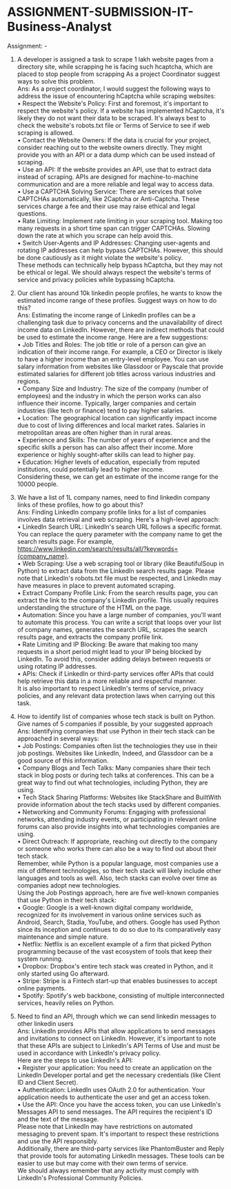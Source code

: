 # ASSIGNMENT-SUBMISSION-IT-Business-Analyst
Assignment: - 
1. A developer is assigned a task to scrape 1 lakh website pages from a directory site, while scrapping he is facing such hcaptcha, which are placed to stop people from scrapping As a project Coordinator suggest ways to solve this problem.  
Ans: As a project coordinator, I would suggest the following ways to address the issue of encountering hCaptcha while scraping websites:  
•	Respect the Website's Policy: First and foremost, it's important to respect the website's policy. If a website has implemented hCaptcha, it's likely they do not want their data to be scraped. It's always best to check the website's robots.txt file or Terms of Service to see if web scraping is allowed.  
•	Contact the Website Owners: If the data is crucial for your project, consider reaching out to the website owners directly. They might provide you with an API or a data dump which can be used instead of scraping.  
•	Use an API: If the website provides an API, use that to extract data instead of scraping. APIs are designed for machine-to-machine communication and are a more reliable and legal way to access data.  
•	Use a CAPTCHA Solving Service: There are services that solve CAPTCHAs automatically, like 2Captcha or Anti-Captcha. These services charge a fee and their use may raise ethical and legal questions.  
•	Rate Limiting: Implement rate limiting in your scraping tool. Making too many requests in a short time span can trigger CAPTCHAs. Slowing down the rate at which you scrape can help avoid this.  
•	Switch User-Agents and IP Addresses: Changing user-agents and rotating IP addresses can help bypass CAPTCHAs. However, this should be done cautiously as it might violate the website's policy.  
These methods can technically help bypass hCaptcha, but they may not be ethical or legal. We should always respect the website's terms of service and privacy policies while bypassing hCaptcha.  

 2. Our client has around 10k linkedin people profiles, he wants to know the estimated income range of these profiles. Suggest ways on how to do this?  
Ans: Estimating the income range of LinkedIn profiles can be a challenging task due to privacy concerns and the unavailability of direct income data on LinkedIn. However, there are indirect methods that could be used to estimate the income range. Here are a few suggestions:  
•	Job Titles and Roles: The job title or role of a person can give an indication of their income range. For example, a CEO or Director is likely to have a higher income than an entry-level employee. You can use salary information from websites like Glassdoor or Payscale that provide estimated salaries for different job titles across various industries and regions.  
•	Company Size and Industry: The size of the company (number of employees) and the industry in which the person works can also influence their income. Typically, larger companies and certain industries (like tech or finance) tend to pay higher salaries.  
•	Location: The geographical location can significantly impact income due to cost of living differences and local market rates. Salaries in metropolitan areas are often higher than in rural areas.  
•	Experience and Skills: The number of years of experience and the specific skills a person has can also affect their income. More experience or highly sought-after skills can lead to higher pay.  
•	Education: Higher levels of education, especially from reputed institutions, could potentially lead to higher income.  
Considering these, we can get an estimate of the income range for the 10000 people.  
3. We have a list of 1L company names, need to find linkedin company links of these profiles, how to go about this?  
Ans: Finding LinkedIn company profile links for a list of companies involves data retrieval and web scraping. Here's a high-level approach:  
•	LinkedIn Search URL: LinkedIn's search URL follows a specific format. You can replace the query parameter with the company name to get the search results page. For example, https://www.linkedin.com/search/results/all/?keywords={company_name}.  
•	Web Scraping: Use a web scraping tool or library (like BeautifulSoup in Python) to extract data from the LinkedIn search results page. Please note that LinkedIn's robots.txt file must be respected, and LinkedIn may have measures in place to prevent automated scraping.  
•	Extract Company Profile Link: From the search results page, you can extract the link to the company's LinkedIn profile. This usually requires understanding the structure of the HTML on the page.  
•	Automation: Since you have a large number of companies, you'll want to automate this process. You can write a script that loops over your list of company names, generates the search URL, scrapes the search results page, and extracts the company profile link.  
•	Rate Limiting and IP Blocking: Be aware that making too many requests in a short period might lead to your IP being blocked by LinkedIn. To avoid this, consider adding delays between requests or using rotating IP addresses.  
•	APIs: Check if LinkedIn or third-party services offer APIs that could help retrieve this data in a more reliable and respectful manner.  
It is also important to respect LinkedIn's terms of service, privacy policies, and any relevant data protection laws when carrying out this task.  
 4. How to identify list of companies whose tech stack is built on Python. Give names of 5 companies if possible, by your suggested approach  
Ans: Identifying companies that use Python in their tech stack can be approached in several ways:  
•	Job Postings: Companies often list the technologies they use in their job postings. Websites like LinkedIn, Indeed, and Glassdoor can be a good source of this information.  
•	Company Blogs and Tech Talks: Many companies share their tech stack in blog posts or during tech talks at conferences. This can be a great way to find out what technologies, including Python, they are using.  
•	Tech Stack Sharing Platforms: Websites like StackShare and BuiltWith provide information about the tech stacks used by different companies.  
•	Networking and Community Forums: Engaging with professional networks, attending industry events, or participating in relevant online forums can also provide insights into what technologies companies are using.  
•	Direct Outreach: If appropriate, reaching out directly to the company or someone who works there can also be a way to find out about their tech stack.  
Remember, while Python is a popular language, most companies use a mix of different technologies, so their tech stack will likely include other languages and tools as well. Also, tech stacks can evolve over time as companies adopt new technologies.  
Using the Job Postings approach, here are five well-known companies that use Python in their tech stack:  
•	Google: Google is a well-known digital company worldwide, recognized for its involvement in various online services such as Android, Search, Stadia, YouTube, and others. Google has used Python since its inception and continues to do so due to its comparatively easy maintenance and simple nature.  
•	Netflix: Netflix is an excellent example of a firm that picked Python programming because of the vast ecosystem of tools that keep their system running.  
•	Dropbox: Dropbox's entire tech stack was created in Python, and it only started using Go afterward.  
•	Stripe: Stripe is a Fintech start-up that enables businesses to accept online payments.  
•	Spotify: Spotify's web backbone, consisting of multiple interconnected services, heavily relies on Python.  
5. Need to find an API, through which we can send linkedin messages to other linkedin users  
Ans: LinkedIn provides APIs that allow applications to send messages and invitations to connect on LinkedIn. However, it's important to note that these APIs are subject to LinkedIn's API Terms of Use and must be used in accordance with LinkedIn's privacy policy.  
Here are the steps to use LinkedIn's API:  
•	Register your application: You need to create an application on the LinkedIn Developer portal and get the necessary credentials (like Client ID and Client Secret).  
•	Authentication: LinkedIn uses OAuth 2.0 for authentication. Your application needs to authenticate the user and get an access token.  
•	Use the API: Once you have the access token, you can use LinkedIn's Messages API to send messages. The API requires the recipient's ID and the text of the message.  
Please note that LinkedIn may have restrictions on automated messaging to prevent spam. It's important to respect these restrictions and use the API responsibly.  
Additionally, there are third-party services like PhantomBuster and Reply that provide tools for automating LinkedIn messages. These tools can be easier to use but may come with their own terms of service.  
We should always remember that any activity must comply with LinkedIn's Professional Community Policies.  
